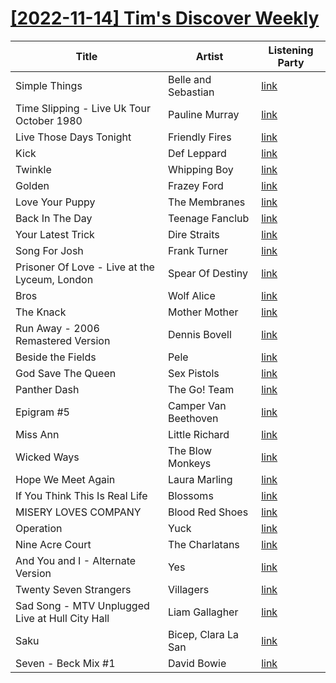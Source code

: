 # [[2022-11-14] Tim's Discover Weekly](https://open.spotify.com/user/zachthehammer/playlist/4fqekPTNvg1vOemkRqg6ZH)

| Title | Artist | Listening Party |
| --- | --- | --- |
| Simple Things | Belle and Sebastian | [link](https://timstwitterlisteningparty.com/pages/replay/feed_83.html) |
| Time Slipping - Live Uk Tour October 1980 | Pauline Murray | [link](https://timstwitterlisteningparty.com/pages/replay/feed_773.html) |
| Live Those Days Tonight | Friendly Fires | [link](https://timstwitterlisteningparty.com/pages/replay/feed_782.html) |
| Kick | Def Leppard | [link](https://timstwitterlisteningparty.com/pages/replay/feed_1086.html) |
| Twinkle | Whipping Boy | [link](https://timstwitterlisteningparty.com/pages/replay/feed_903.html) |
| Golden | Frazey Ford | [link](https://timstwitterlisteningparty.com/pages/replay/feed_756.html) |
| Love Your Puppy | The Membranes | [link](https://timstwitterlisteningparty.com/pages/replay/feed_558.html) |
| Back In The Day | Teenage Fanclub | [link](https://timstwitterlisteningparty.com/pages/replay/feed_769.html) |
| Your Latest Trick | Dire Straits | [link](https://timstwitterlisteningparty.com/pages/replay/feed_452.html) |
| Song For Josh | Frank Turner | [link](https://timstwitterlisteningparty.com/pages/replay/feed_218.html) |
| Prisoner Of Love - Live at the Lyceum, London | Spear Of Destiny | [link](https://timstwitterlisteningparty.com/pages/replay/feed_848.html) |
| Bros | Wolf Alice | [link](https://timstwitterlisteningparty.com/pages/replay/feed_63.html) |
| The Knack | Mother Mother | [link](https://timstwitterlisteningparty.com/pages/replay/feed_828.html) |
| Run Away - 2006 Remastered Version | Dennis Bovell | [link](https://timstwitterlisteningparty.com/pages/replay/feed_688.html) |
| Beside the Fields | Pele | [link](https://timstwitterlisteningparty.com/pages/replay/feed_897.html) |
| God Save The Queen | Sex Pistols | [link](https://timstwitterlisteningparty.com/pages/replay/feed_612.html) |
| Panther Dash | The Go! Team | [link](https://timstwitterlisteningparty.com/pages/replay/feed_75.html) |
| Epigram #5 | Camper Van Beethoven | [link](https://timstwitterlisteningparty.com/pages/replay/feed_244.html) |
| Miss Ann | Little Richard | [link]() |
| Wicked Ways | The Blow Monkeys | [link](https://timstwitterlisteningparty.com/pages/replay/feed_650.html) |
| Hope We Meet Again | Laura Marling | [link](https://timstwitterlisteningparty.com/pages/replay/feed_408.html) |
| If You Think This Is Real Life | Blossoms | [link](https://timstwitterlisteningparty.com/pages/replay/feed_101.html) |
| MISERY LOVES COMPANY | Blood Red Shoes | [link](https://timstwitterlisteningparty.com/pages/replay/feed_825.html) |
| Operation | Yuck | [link](https://timstwitterlisteningparty.com/pages/replay/feed_340.html) |
| Nine Acre Court | The Charlatans | [link](https://timstwitterlisteningparty.com/pages/replay/feed_238.html) |
| And You and I - Alternate Version | Yes | [link](https://timstwitterlisteningparty.com/pages/replay/feed_1134.html) |
| Twenty Seven Strangers | Villagers | [link](https://timstwitterlisteningparty.com/pages/replay/feed_330.html) |
| Sad Song - MTV Unplugged Live at Hull City Hall | Liam Gallagher | [link](https://timstwitterlisteningparty.com/pages/replay/feed_231.html) |
| Saku | Bicep, Clara La San | [link](https://timstwitterlisteningparty.com/pages/replay/feed_1004.html) |
| Seven - Beck Mix #1 | David Bowie | [link](https://timstwitterlisteningparty.com/pages/replay/feed_413.html) |
